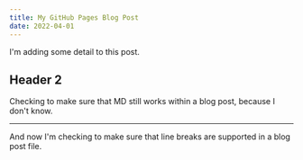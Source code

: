 ```yaml
---
title: My GitHub Pages Blog Post
date: 2022-04-01
---
```


I'm adding some detail to this post.

## Header 2

Checking to make sure that MD still works within a blog post, because I don't know.

---

And now I'm checking to make sure that line breaks are supported in a blog post file.
